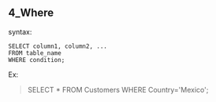 
## 4_Where

syntax:
```roomsql
SELECT column1, column2, ...
FROM table_name
WHERE condition;
```

Ex:
> SELECT * FROM Customers
> WHERE Country='Mexico';

